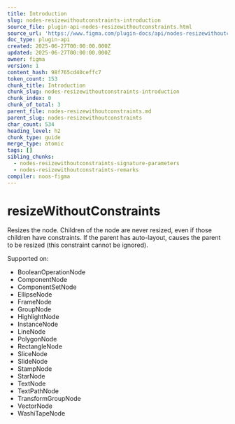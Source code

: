 ```yaml
---
title: Introduction
slug: nodes-resizewithoutconstraints-introduction
source_file: plugin-api-nodes-resizewithoutconstraints.html
source_url: 'https://www.figma.com/plugin-docs/api/nodes-resizewithoutconstraints/'
doc_type: plugin-api
created: 2025-06-27T00:00:00.000Z
updated: 2025-06-27T00:00:00.000Z
owner: figma
version: 1
content_hash: 98f765cd40ceffc7
token_count: 153
chunk_title: Introduction
chunk_slug: nodes-resizewithoutconstraints-introduction
chunk_index: 0
chunk_of_total: 3
parent_file: nodes-resizewithoutconstraints.md
parent_slug: nodes-resizewithoutconstraints
char_count: 534
heading_level: h2
chunk_type: guide
merge_type: atomic
tags: []
sibling_chunks:
  - nodes-resizewithoutconstraints-signature-parameters
  - nodes-resizewithoutconstraints-remarks
compiler: noos-figma
---
```


# resizeWithoutConstraints

Resizes the node. Children of the node are never resized, even if those children have constraints. If the parent has auto-layout, causes the parent to be resized (this constraint cannot be ignored).

 Supported on:

- BooleanOperationNode
- ComponentNode
- ComponentSetNode
- EllipseNode
- FrameNode
- GroupNode
- HighlightNode
- InstanceNode
- LineNode
- PolygonNode
- RectangleNode
- SliceNode
- SlideNode
- StampNode
- StarNode
- TextNode
- TextPathNode
- TransformGroupNode
- VectorNode
- WashiTapeNode

